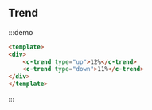## Trend
:::demo
```html
<template>
<div>
    <c-trend type="up">12%</c-trend>
    <c-trend type="down">11%</c-trend>
</div>
</template>
```
:::
